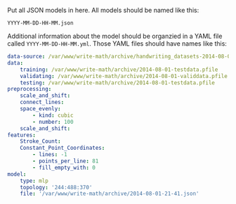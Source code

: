 Put all JSON models in here. All models should be named like this:

`YYYY-MM-DD-HH-MM.json`

Additional information about the model should be organzied in a YAML file
called `YYYY-MM-DD-HH-MM.yml`. Those YAML files should have names like this:

```yaml
data-source: /var/www/write-math/archive/handwriting_datasets-2014-08-01.pickle
data:
    training: /var/www/write-math/archive/2014-08-01-testdata.pfile
    validating: /var/www/write-math/archive/2014-08-01-validdata.pfile
    testing: /var/www/write-math/archive/2014-08-01-testdata.pfile
preprocessing:
    scale_and_shift:
    connect_lines:
    space_evenly:
        - kind: cubic
        - number: 100
    scale_and_shift:
features:
    Stroke_Count:
    Constant_Point_Coordinates:
        - lines: -1
        - points_per_line: 81
        - fill_empty_with: 0
model:
    type: mlp
    topology: '244:488:370'
    file: '/var/www/write-math/archive/2014-08-01-21-41.json'
```